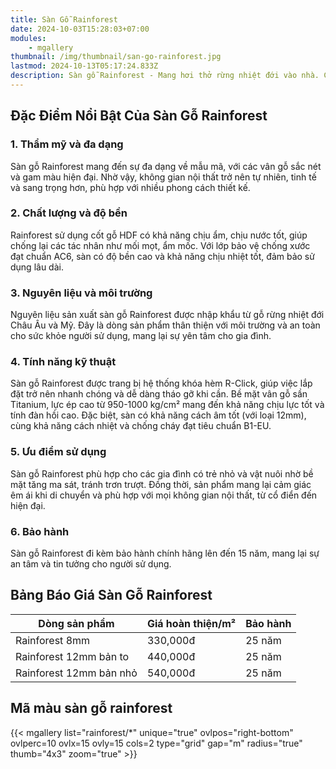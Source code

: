 ```yaml
---
title: Sàn Gỗ Rainforest
date: 2024-10-03T15:28:03+07:00
modules:
    - mgallery
thumbnail: /img/thumbnail/san-go-rainforest.jpg
lastmod: 2024-10-13T05:17:24.833Z
description: Sàn gỗ Rainforest - Mang hơi thở rừng nhiệt đới vào nhà. Chống ẩm tự nhiên, thân thiện môi trường. Tạo không gian sống xanh, bền vững.
---
```

## Đặc Điểm Nổi Bật Của Sàn Gỗ Rainforest

### 1. Thẩm mỹ và đa dạng
Sàn gỗ Rainforest mang đến sự đa dạng về mẫu mã, với các vân gỗ sắc nét và gam màu hiện đại. Nhờ vậy, không gian nội thất trở nên tự nhiên, tinh tế và sang trọng hơn, phù hợp với nhiều phong cách thiết kế.

### 2. Chất lượng và độ bền
Rainforest sử dụng cốt gỗ HDF có khả năng chịu ẩm, chịu nước tốt, giúp chống lại các tác nhân như mối mọt, ẩm mốc. Với lớp bảo vệ chống xước đạt chuẩn AC6, sàn có độ bền cao và khả năng chịu nhiệt tốt, đảm bảo sử dụng lâu dài.

### 3. Nguyên liệu và môi trường
Nguyên liệu sản xuất sàn gỗ Rainforest được nhập khẩu từ gỗ rừng nhiệt đới Châu Âu và Mỹ. Đây là dòng sản phẩm thân thiện với môi trường và an toàn cho sức khỏe người sử dụng, mang lại sự yên tâm cho gia đình.

### 4. Tính năng kỹ thuật
Sàn gỗ Rainforest được trang bị hệ thống khóa hèm R-Click, giúp việc lắp đặt trở nên nhanh chóng và dễ dàng tháo gỡ khi cần. Bề mặt vân gỗ sần Titanium, lực ép cao từ 950-1000 kg/cm² mang đến khả năng chịu lực tốt và tính đàn hồi cao. Đặc biệt, sàn có khả năng cách âm tốt (với loại 12mm), cùng khả năng cách nhiệt và chống cháy đạt tiêu chuẩn B1-EU.

### 5. Ưu điểm sử dụng
Sàn gỗ Rainforest phù hợp cho các gia đình có trẻ nhỏ và vật nuôi nhờ bề mặt tăng ma sát, tránh trơn trượt. Đồng thời, sản phẩm mang lại cảm giác êm ái khi di chuyển và phù hợp với mọi không gian nội thất, từ cổ điển đến hiện đại.

### 6. Bảo hành
Sàn gỗ Rainforest đi kèm bảo hành chính hãng lên đến 15 năm, mang lại sự an tâm và tin tưởng cho người sử dụng.

## Bảng Báo Giá Sàn Gỗ Rainforest
| Dòng sản phẩm               | Giá hoàn thiện/m² | Bảo hành |
|-----------------------------|--------------------|----------|
| Rainforest 8mm              | 330,000đ           | 25 năm   |
| Rainforest 12mm bản to      | 440,000đ           | 25 năm   |
| Rainforest 12mm bản nhỏ     | 540,000đ           | 25 năm   |

## Mã màu sàn gỗ rainforest

{{< mgallery list="rainforest/*" unique="true" ovlpos="right-bottom" ovlperc=10 ovlx=15 ovly=15 cols=2 type="grid" gap="m" radius="true" thumb="4x3" zoom="true" >}}